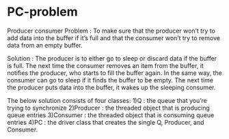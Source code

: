 # PC-problem
Producer consumer
Problem : To make sure that the producer won’t try to add data into the buffer if it’s full and that the consumer won’t try to remove data from an empty buffer.

Solution : The producer is to either go to sleep or discard data if the buffer is full. The next time the consumer removes an item from the buffer, it notifies the producer, who starts to fill the buffer again. In the same way, the consumer can go to sleep if it finds the buffer to be empty. The next time the producer puts data into the buffer, it wakes up the sleeping consumer.

The below solution consists of four classes:
1)Q : the queue that you’re trying to synchronize
2)Producer : the threaded object that is producing queue entries
3)Consumer : the threaded object that is consuming queue entries
4)PC : the driver class that creates the single Q, Producer, and Consumer.
